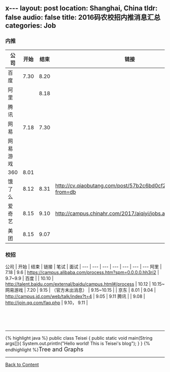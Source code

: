 x---
layout: post
location: Shanghai, China
tldr: false
audio: false
title: 2016码农校招内推消息汇总
categories: Job
---

### 内推

公司 | 开始  | 结束 | 链接 | 邮箱 | 笔试
--- | --- | --- | --- | --- | ---
百度 | 7.30 | 8.20 |  | |
阿里 |  | 8.18 | | |
腾讯 | | | | |
网易 | 7.18 | 7.30 | 
网易游戏 | 
360 | 8.01 | 
饿了么 | 8.12 | 8.31 | http://cv.qiaobutang.com/post/57b2c6bd0cf2692fcf1541e6?from=db | --- | --- |
爱奇艺 | 8.15 | 9.10 | http://campus.chinahr.com/2017/aiqiyi/jobs.asp | | |
美团 | 8.15 | 9.07 | |  | 9.09 |


### 校招

公司 | 开始  | 结束 | 链接 | 笔试 | 面试 |
--- | --- | --- | --- | --- | --- | ---
阿里 | 7.18 | 9.6 | https://campus.alibaba.com/process.htm?spm=0.0.0.0.hh3ri2 |  9.7~9.9 | 
百度 | |  10.10 | http://talent.baidu.com/external/baidu/campus.html#/process | 10.12 | 10.15~ 
网易游戏 | 7.20 | 9.15 | （官方未出消息） | 9.15~10.15 | |
京东 | 8.01 | 9.04 | http://campus.jd.com/web/talk/index?t=4 | 9.05 | 9.11
腾讯 | | 9.08 | http://join.qq.com/faq.php | 9.10， 9.11 | 



<br>
<br>
<br>

---

{% highlight java %}
public class Teisei {
    public static void main(String args[]){
        System.out.println("Hello world! This is Teisei's blog");
    }
}
{% endhighlight %}<font size='4'>Tree and Graphs</font>













---

[Back to Content](#content)

